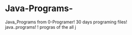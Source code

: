 # Java-Programs-
Java_Programs from 0-Programer!
30 days programing files!
java..programs! !
progras of the all j
